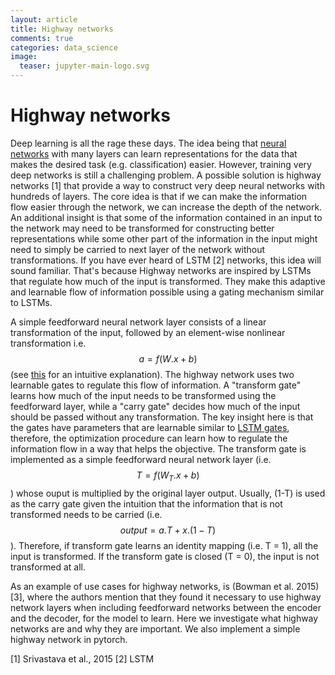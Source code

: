 ```yaml
---
layout: article
title: Highway networks
comments: true
categories: data_science
image:
  teaser: jupyter-main-logo.svg
---
```


# Highway networks
Deep learning is all the rage these days. The idea being that [neural networks]() with many layers can learn representations for the data that makes the desired task (e.g. classification) easier. However, training very deep networks is still a challenging problem. A possible solution is highway networks [1] that provide a way to construct very deep neural networks with hundreds of layers. The core idea is that if we can make the information flow easier through the network, we can increase the depth of the network. An additional insight is that some of the information contained in an input to the network may need to be transformed for constructing better representations while some other part of the information in the input might need to simply be carried to next layer of the network without transformations. If you have ever heard of LSTM [2] networks, this idea will sound familiar. That's because Highway networks are inspired by LSTMs that regulate how much of the input is transformed. They make this adaptive and learnable flow of information possible using a gating mechanism similar to LSTMs. 

A simple feedforward neural network layer consists of a linear transformation of the input, followed by an element-wise nonlinear transformation i.e. $$a = f(W.x+b)$$ (see [this]() for an intuitive explanation). The highway network uses two learnable gates to regulate this flow of information. A "transform gate" learns how much of the input needs to be transformed using the feedforward layer, while a "carry gate" decides how much of the input should be passed without any transformation. The key insight here is that the gates have parameters that are learnable similar to [LSTM gates](), therefore, the optimization procedure can learn how to regulate the information flow in a way that helps the objective. The transform gate is implemented as a simple feedforward neural network layer (i.e. $$T = f(W_T.x+b)$$) whose ouput is multiplied by the original layer output. Usually, (1-T) is used as the carry gate given the intuition that the information that is not transformed needs to be carried (i.e. $$output = a.T + x.(1-T)$$). Therefore, if transform gate learns an identity mapping (i.e. T = 1), all the input is transformed. If the transform gate is closed (T = 0), the input is not transformed at all. 


As an example of use cases for highway networks, is (Bowman et al. 2015) [3], where the authors  mention that they found it necessary to use highway network layers when including feedforward networks between the encoder and the decoder, for the model to learn. Here we investigate what highway networks are and why they are important. We also implement a simple highway network in pytorch.

[1] Srivastava et al., 2015
[2] LSTM
